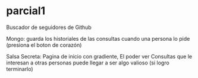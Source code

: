 # parcial1

Buscador de seguidores de Github

Mongo: guarda los historiales de las consultas cuando una persona lo pide (presiona el boton de corazón)

Salsa Secreta: Pagina de inicio con gradiente, El poder ver Consultas que le interesan a otras personas puede llegar a ser algo valioso (si logro terminarlo)
